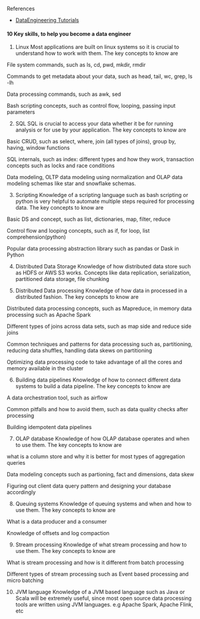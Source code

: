 References
- [DataEngineering Tutorials](https://www.startdataengineering.com/)



#### 10 Key skills, to help you become a data engineer

1. Linux
Most applications are built on linux systems so it is crucial to understand how to work with them. The key concepts to know are

File system commands, such as ls, cd, pwd, mkdir, rmdir

Commands to get metadata about your data, such as head, tail, wc, grep, ls -lh

Data processing commands, such as awk, sed

Bash scripting concepts, such as control flow, looping, passing input parameters

2. SQL
SQL is crucial to access your data whether it be for running analysis or for use by your application. The key concepts to know are

Basic CRUD, such as select, where, join (all types of joins), group by, having, window functions

SQL internals, such as index: different types and how they work, transaction concepts such as locks and race conditions

Data modeling, OLTP data modeling using normalization and OLAP data modeling schemas like star and snowflake schemas.

3. Scripting
Knowledge of a scripting language such as bash scripting or python is very helpful to automate multiple steps required for processing data. The key concepts to know are

Basic DS and concept, such as list, dictionaries, map, filter, reduce

Control flow and looping concepts, such as if, for loop, list comprehension(python)

Popular data processing abstraction library such as pandas or Dask in Python

4. Distributed Data Storage
Knowledge of how distributed data store such as HDFS or AWS S3 works. Concepts like data replication, serialization, partitioned data storage, file chunking

5. Distributed Data processing
Knowledge of how data in processed in a distributed fashion. The key concepts to know are

Distributed data processing concepts, such as Mapreduce, in memory data processing such as Apache Spark

Different types of joins across data sets, such as map side and reduce side joins

Common techniques and patterns for data processing such as, partitioning, reducing data shuffles, handling data skews on partitioning

Optimizing data processing code to take advantage of all the cores and memory available in the cluster

6. Building data pipelines
Knowledge of how to connect different data systems to build a data pipeline. The key concepts to know are

A data orchestration tool, such as airflow

Common pitfalls and how to avoid them, such as data quality checks after processing

Building idempotent data pipelines

7. OLAP database
Knowledge of how OLAP database operates and when to use them. The key concepts to know are

what is a column store and why it is better for most types of aggregation queries

Data modeling concepts such as partioning, fact and dimensions, data skew

Figuring out client data query pattern and designing your database accordingly‍

8. Queuing systems
Knowledge of queuing systems and when and how to use them. The key concepts to know are

What is a data producer and a consumer

Knowledge of offsets and log compaction‍

9. Stream processing
Knowledge of what stream processing and how to use them. The key concepts to know are

What is stream processing and how is it different from batch processing

Different types of stream processing such as Event based processing and micro batching

10. JVM language
Knowledge of a JVM based language such as Java or Scala will be extremely useful, since most open source data processing tools are written using JVM languages. e.g Apache Spark, Apache Flink, etc

